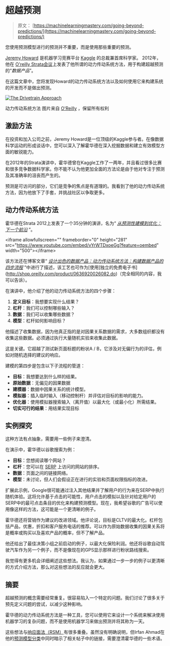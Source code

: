 # 超越预测

> 原文： [https://machinelearningmastery.com/going-beyond-predictions/](https://machinelearningmastery.com/going-beyond-predictions/)

您使用预测模型进行的预测并不重要，而是使用那些重要的预测。

[Jeremy Howard](https://www.linkedin.com/in/howardjeremy) 是机器学习竞赛平台 [Kaggle](http://www.kaggle.com/) 的总裁兼首席科学家。 2012年，他在 [O'reilly Strata会议](http://strataconf.com/)上发表了他所谓的动力传动系统方法，用于构建超越预测的“_数据产品_”。

在这篇文章中，您将发现Howard的动力传动系统方法以及如何使用它来构建系统的开发而不是做出预测。

[![The Drivetrain Approach](img/7d35b5c7e6992228a41104f4f68c9ddf.jpg)](https://3qeqpr26caki16dnhd19sv6by6v-wpengine.netdna-ssl.com/wp-content/uploads/2014/08/drivetrain-approach.png)

动力传动系统方法
图片来自 [O'Reilly](http://radar.oreilly.com/2012/03/drivetrain-approach-data-products.html) ，保留所有权利

## 激励方法

在投资和加入公司之前，Jeremy Howard是一位顶级的Kaggle参与者。在像数据科学运动的形成谈话中，您可以深入了解霍华德在深入挖掘数据和建立有效模型方面的敏锐能力。

在2012年的Strata演讲中，霍华德曾在Kaggle工作了一两年，并且看过很多比赛和很多竞争数据科学家。你不能不认为他更加全面的方法论是由于他对专注于预测及其准确率的沮丧而产生的。

预测是可访问的部分，它们是竞争的焦点是有道理的。我看到了他的动力传动系统方法，因为他放下了手套，并挑战社区以争取更多。

## 动力传动系统方法

霍华德在Strata 2012上发表了一个35分钟的演讲，名为“ [_从预测性建模到优化：下一个前沿_](https://www.youtube.com/watch?v=vYrWTDxoeGg) ”。

&lt;iframe allowfullscreen="" frameborder="0" height="281" src="https://www.youtube.com/embed/vYrWTDxoeGg?feature=oembed" width="500"&gt;&lt;/iframe&gt;

该方法还在博客文章“ [_设计出色的数据产品：动力传动系统方法：构建数据产品的四步流程_](http://radar.oreilly.com/2012/03/drivetrain-approach-data-products.html) ”中进行了描述，该工艺也可作为[使用]独立的免费电子书](http://shop.oreilly.com/product/0636920026082.do)（完全相同的内容，我可以告诉）。

在演讲中，他介绍了他的动力传动系统方法的四个步骤：

1.  **定义目标**：我想要实现什么结果？
2.  **杠杆**：我们可以控制哪些输入？
3.  **数据**：我们可以收集哪些数据？
4.  **模型**：杠杆如何影响目标？

他描述了收集数据，因为他真正指的是对因果关系数据的需求，大多数组织都没有收集这些数据。必须通过执行大量随机实验来收集此数据。

这是关键。它超越了测试新页面标题的粉状A / B，它涉及对无偏行为的评估，例如对随机选择的建议的响应。

建模的第四步是包含以下子流程的管道：

*   **目标**：我想要达到什么样的结果。
*   **原始数据**：无偏见的因果数据
*   **建模器**：数据中因果关系的统计模型。
*   **模拟器**：插入临时输入（移动控制杆）并评估对目标的影响的能力。
*   **优化器**：使用模拟器搜索输入（离开值）以最大化（或最小化）所需结果。
*   **切实可行的结果**：用结果实现目标

## 实例探究

这种方法有点抽象，需要用一些例子来澄清。

在演示中，霍华德以谷歌搜索为例：

*   **目标**：您想阅读哪个网站？
*   **杠杆**：您可以在 [SERP](http://en.wikipedia.org/wiki/Search_engine_results_page) 上访问的网站的排序。
*   **数据**：页面之间的链接网络。
*   **模型**：未讨论，但人们会假设正在进行的实验和页面权限指标的改进。

扩展此示例，Google很可能通过注入其他结果并了解用户的行为来在SERP中执行随机体验。这将允许基于点击的可能性，用户点击的模拟以及针对给定用户的SERP中的最可点击条目的优化来构建预测模型。现在，我希望谷歌的广告可以使用像这样的方法，这可能是一个更清晰的例子。

霍华德还将营销作为建议的改进领域。他评论说，目标是CLTV的最大化。杠杆包括产品，优惠，折扣和客户服务电话的推荐。可以作为原始数据收集的因果关系将是概率或购买以及喜欢产品的概率，但不了解产品。

他还给出了最佳决策小组之前启动的例子，以最大化保险利润。他还将谷歌自动驾驶汽车作为另一个例子，而不是像现在的GPS显示那样进行粉状路线搜索。

我觉得有更多机会详细阐述这些想法。我认为，如果通过一步一步的例子以更清晰的方式介绍方法，那么对这些想法的反应就会更大。

## 摘要

超越预测的概念需要经常重复。很容易陷入一个特定的问题。我们讨论了很多关于预先定义问题的尝试，以减少这种影响。

霍华德的动力传动系统方法是一种工具，您可以使用它来设计一个系统来解决使用机器学习的复杂问题，而不是使用机器学习来做出预测并将其称为一天。

这些想法与[响应面法（RSM）](http://machinelearningmastery.com/clever-application-of-a-predictive-model/ "Clever Application Of A Predictive Model")有很多重叠。虽然没有明确说明，但Irfan Ahmad在他的[预测模型分类](http://blog.kaggle.com/2012/03/05/irfans-taxonomy-of-predictive-modelling/)中同时暗示了相关帖子中的链接，需要澄清霍华德的一些术语。